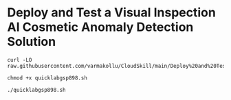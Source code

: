 # Deploy and Test a Visual Inspection AI Cosmetic Anomaly Detection Solution


```
curl -LO raw.githubusercontent.com/varmakollu/CloudSkill/main/Deploy%20and%20Test%20a%20Visual%20Inspection%20AI%20Cosmetic%20Anomaly%20Detection%20Solution/quicklabgsp898.sh

chmod +x quicklabgsp898.sh

./quicklabgsp898.sh

```
